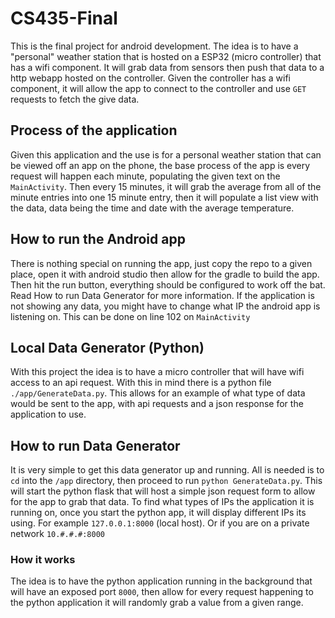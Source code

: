 # CS435-Final
This is the final project for android development. The idea is to have a "personal" weather station
that is hosted on a ESP32 (micro controller) that has a wifi component. It will grab data from sensors
then push that data to a http webapp hosted on the controller. Given the controller has a wifi component,
it will allow the app to connect to the controller and use `GET` requests to fetch the give data.

## Process of the application
Given this application and the use is for a personal weather station that can be viewed off an app on the phone,
the base process of the app is every request will happen each minute, populating the given text on the `MainActivity`.
Then every 15 minutes, it will grab the average from all of the minute entries into one 15 minute entry, then it will
populate a list view with the data, data being the time and date with the average temperature.

## How to run the Android app
There is nothing special on running the app, just copy the repo to a given place, open it with android studio
then allow for the gradle to build the app. Then hit the run button, everything should be configured to work off
the bat. Read How to run Data Generator for more information. If the application is not showing any data, you might
have to change what IP the android app is listening on. This can be done on line 102 on `MainActivity`

Local Data Generator (Python)
------
With this project the idea is to have a micro controller that will have wifi access
to an api request. With this in mind there is a python file `./app/GenerateData.py`.
This allows for an example of what type of data would be sent to the app, with api requests
and a json response for the application to use.

## How to run Data Generator
It is very simple to get this data generator up and running. All is needed is to `cd` into the `/app` directory,
then proceed to run `python GenerateData.py`. This will start the python flask that will host a simple json request
form to allow for the app to grab that data. To find what types of IPs the application it is running on, once you
start the python app, it will display different IPs its using. For example `127.0.0.1:8000` (local host). Or if
you are on a private network `10.#.#.#:8000`

### How it works
The idea is to have the python application running in the background that will have an exposed port `8000`,
then allow for every request happening to the python application it will randomly grab a value from a given range.